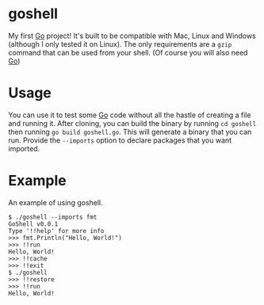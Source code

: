 # goshell
My first [Go](https://go.dev) project! It's built to be compatible with Mac, Linux and Windows (although I only tested it on Linux). The only requirements are a `gzip` command that can be used from your shell. (Of course you will also need [Go](https://go.dev))

# Usage
You can use it to test some [Go](https://go.dev) code without all the hastle of creating a file and running it. After cloning, you can build the binary by running `cd goshell` then running `go build goshell.go`. This will generate a binary that you can run. Provide the `--imports` option to declare packages that you want imported.

# Example
An example of using goshell.
```
$ ./goshell --imports fmt
GoShell v0.0.1
Type '!!help' for more info
>>> fmt.Println("Hello, World!")
>>> !!run
Hello, World!
>>> !!cache
>>> !!exit
$ ./goshell
>>> !!restore
>>> !!run
Hello, World!
```
